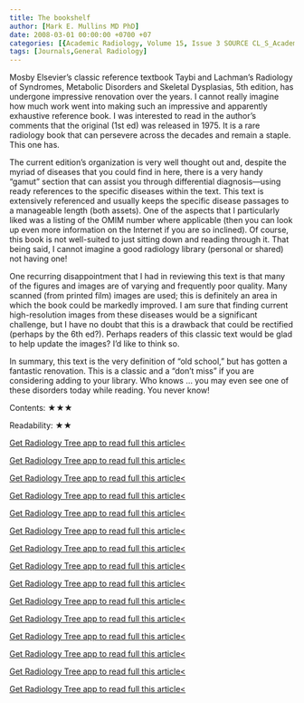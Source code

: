 ```yaml
---
title: The bookshelf
author: [Mark E. Mullins MD PhD]
date: 2008-03-01 00:00:00 +0700 +07
categories: [{Academic Radiology, Volume 15, Issue 3 SOURCE CL_S_AcademicRadiologyVolume15Issue3 1}]
tags: [Journals,General Radiology]
---
```

Mosby Elsevier’s classic reference textbook Taybi and Lachman’s Radiology of Syndromes, Metabolic Disorders and Skeletal Dysplasias, 5th edition, has undergone impressive renovation over the years. I cannot really imagine how much work went into making such an impressive and apparently exhaustive reference book. I was interested to read in the author’s comments that the original (1st ed) was released in 1975. It is a rare radiology book that can persevere across the decades and remain a staple. This one has.

The current edition’s organization is very well thought out and, despite the myriad of diseases that you could find in here, there is a very handy “gamut” section that can assist you through differential diagnosis—using ready references to the specific diseases within the text. This text is extensively referenced and usually keeps the specific disease passages to a manageable length (both assets). One of the aspects that I particularly liked was a listing of the OMIM number where applicable (then you can look up even more information on the Internet if you are so inclined). Of course, this book is not well-suited to just sitting down and reading through it. That being said, I cannot imagine a good radiology library (personal or shared) not having one!

One recurring disappointment that I had in reviewing this text is that many of the figures and images are of varying and frequently poor quality. Many scanned (from printed film) images are used; this is definitely an area in which the book could be markedly improved. I am sure that finding current high-resolution images from these diseases would be a significant challenge, but I have no doubt that this is a drawback that could be rectified (perhaps by the 6th ed?). Perhaps readers of this classic text would be glad to help update the images? I’d like to think so.

In summary, this text is the very definition of “old school,” but has gotten a fantastic renovation. This is a classic and a “don’t miss” if you are considering adding to your library. Who knows … you may even see one of these disorders today while reading. You never know!

Contents: ★★★

Readability: ★★

[Get Radiology Tree app to read full this article<](https://clinicalpub.com/app)

[Get Radiology Tree app to read full this article<](https://clinicalpub.com/app)

[Get Radiology Tree app to read full this article<](https://clinicalpub.com/app)

[Get Radiology Tree app to read full this article<](https://clinicalpub.com/app)

[Get Radiology Tree app to read full this article<](https://clinicalpub.com/app)

[Get Radiology Tree app to read full this article<](https://clinicalpub.com/app)

[Get Radiology Tree app to read full this article<](https://clinicalpub.com/app)

[Get Radiology Tree app to read full this article<](https://clinicalpub.com/app)

[Get Radiology Tree app to read full this article<](https://clinicalpub.com/app)

[Get Radiology Tree app to read full this article<](https://clinicalpub.com/app)

[Get Radiology Tree app to read full this article<](https://clinicalpub.com/app)

[Get Radiology Tree app to read full this article<](https://clinicalpub.com/app)

[Get Radiology Tree app to read full this article<](https://clinicalpub.com/app)

[Get Radiology Tree app to read full this article<](https://clinicalpub.com/app)

[Get Radiology Tree app to read full this article<](https://clinicalpub.com/app)